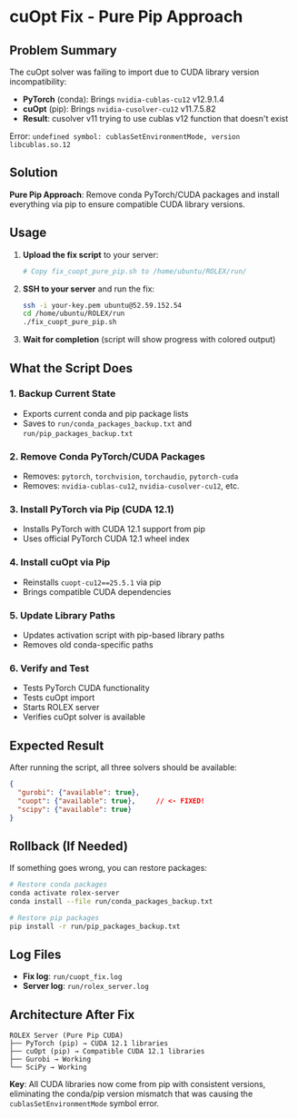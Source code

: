 # cuOpt Fix - Pure Pip Approach

## Problem Summary

The cuOpt solver was failing to import due to CUDA library version incompatibility:
- **PyTorch** (conda): Brings `nvidia-cublas-cu12` v12.9.1.4  
- **cuOpt** (pip): Brings `nvidia-cusolver-cu12` v11.7.5.82
- **Result**: cusolver v11 trying to use cublas v12 function that doesn't exist

Error: `undefined symbol: cublasSetEnvironmentMode, version libcublas.so.12`

## Solution

**Pure Pip Approach**: Remove conda PyTorch/CUDA packages and install everything via pip to ensure compatible CUDA library versions.

## Usage

1. **Upload the fix script** to your server:
   ```bash
   # Copy fix_cuopt_pure_pip.sh to /home/ubuntu/ROLEX/run/
   ```

2. **SSH to your server** and run the fix:
   ```bash
   ssh -i your-key.pem ubuntu@52.59.152.54
   cd /home/ubuntu/ROLEX/run
   ./fix_cuopt_pure_pip.sh
   ```

3. **Wait for completion** (script will show progress with colored output)

## What the Script Does

### 1. **Backup Current State**
- Exports current conda and pip package lists
- Saves to `run/conda_packages_backup.txt` and `run/pip_packages_backup.txt`

### 2. **Remove Conda PyTorch/CUDA Packages**
- Removes: `pytorch`, `torchvision`, `torchaudio`, `pytorch-cuda`
- Removes: `nvidia-cublas-cu12`, `nvidia-cusolver-cu12`, etc.

### 3. **Install PyTorch via Pip (CUDA 12.1)**
- Installs PyTorch with CUDA 12.1 support from pip
- Uses official PyTorch CUDA 12.1 wheel index

### 4. **Install cuOpt via Pip**
- Reinstalls `cuopt-cu12==25.5.1` via pip
- Brings compatible CUDA dependencies

### 5. **Update Library Paths**
- Updates activation script with pip-based library paths
- Removes old conda-specific paths

### 6. **Verify and Test**
- Tests PyTorch CUDA functionality
- Tests cuOpt import
- Starts ROLEX server
- Verifies cuOpt solver is available

## Expected Result

After running the script, all three solvers should be available:

```json
{
  "gurobi": {"available": true},
  "cuopt": {"available": true},     // <- FIXED!
  "scipy": {"available": true}
}
```

## Rollback (If Needed)

If something goes wrong, you can restore packages:

```bash
# Restore conda packages
conda activate rolex-server
conda install --file run/conda_packages_backup.txt

# Restore pip packages  
pip install -r run/pip_packages_backup.txt
```

## Log Files

- **Fix log**: `run/cuopt_fix.log`
- **Server log**: `run/rolex_server.log`

## Architecture After Fix

```
ROLEX Server (Pure Pip CUDA)
├── PyTorch (pip) → CUDA 12.1 libraries
├── cuOpt (pip) → Compatible CUDA 12.1 libraries
├── Gurobi → Working
└── SciPy → Working
```

**Key**: All CUDA libraries now come from pip with consistent versions, eliminating the conda/pip version mismatch that was causing the `cublasSetEnvironmentMode` symbol error. 